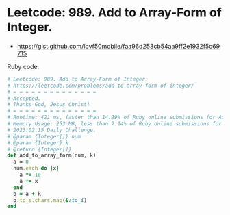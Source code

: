 # Leetcode: 989. Add to Array-Form of Integer.

- https://gist.github.com/lbvf50mobile/faa96d253cb54aa9ff2e1932f5c69715


Ruby code:
```Ruby
# Leetcode: 989. Add to Array-Form of Integer.
# https://leetcode.com/problems/add-to-array-form-of-integer/
# = = = = = = = = = = = = = =
# Accepted.
# Thanks God, Jesus Christ!
# = = = = = = = = = = = = = =
# Runtime: 421 ms, faster than 14.29% of Ruby online submissions for Add to Array-Form of Integer.
# Memory Usage: 253 MB, less than 7.14% of Ruby online submissions for Add to Array-Form of Integer.
# 2023.02.15 Daily Challenge.
# @param {Integer[]} num
# @param {Integer} k
# @return {Integer[]}
def add_to_array_form(num, k)
  a = 0
  num.each do |x|
    a *= 10
    a += x
  end
  b = a + k
  b.to_s.chars.map(&:to_i)
end
```
